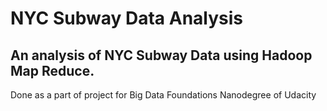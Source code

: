 # NYC Subway Data Analysis

## An analysis of NYC Subway Data using Hadoop Map Reduce.

Done as a part of project for Big Data Foundations Nanodegree of Udacity
